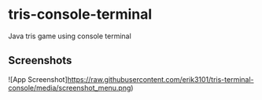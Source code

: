 # tris-console-terminal
Java tris game using console terminal

## Screenshots

![App Screenshot]https://raw.githubusercontent.com/erik3101/tris-terminal-console/media/screenshot_menu.png)
